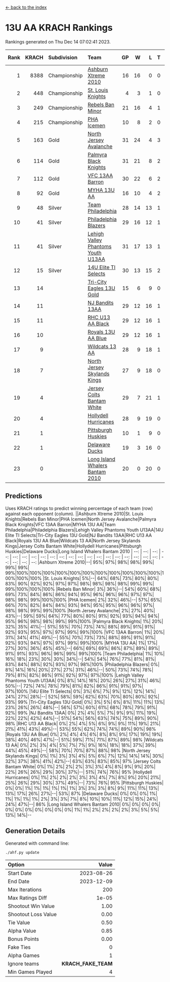 [<- back to the index](readme.md)
# 13U AA KRACH Rankings
Rankings generated on Thu Dec 14 07:02:41 2023.

Rank|KRACH|Subdivision|Team|GP|W|L|T|OTW|OTL|SoS|Exp Wins|Win Diff
---:|---:|:---|:---|---:|---:|---:|---:|---:|---:|---:|---:|---:
1|8388|Championship|[Ashburn Xtreme 2010](https://gamesheetstats.com/seasons/3659/teams/140527/schedule)|16|16|0|0|0|0|94|16.8|-0.0
2|448|Championship|[St. Louis Knights](https://gamesheetstats.com/seasons/3659/teams/143323/schedule)|4|3|1|0|0|0|1699|3.8|-0.0
3|249|Championship|[Rebels Ban Minor](https://gamesheetstats.com/seasons/3659/teams/140539/schedule)|21|16|4|1|0|0|808|17.4|0.0
4|215|Championship|[PHA Icemen](https://gamesheetstats.com/seasons/3659/teams/143321/schedule)|10|8|2|0|2|0|69|8.9|0.0
5|163|Gold|[North Jersey Avalanche](https://gamesheetstats.com/seasons/3659/teams/140535/schedule)|31|24|4|3|0|0|304|26.4|0.0
6|114|Gold|[Palmyra Black Knights](https://gamesheetstats.com/seasons/3659/teams/140537/schedule)|31|21|8|2|3|0|574|22.9|0.0
7|112|Gold|[VFC 13AA Barron](https://gamesheetstats.com/seasons/3659/teams/140544/schedule)|30|22|6|2|2|2|50|23.9|0.0
8|92|Gold|[MYHA 13U AA](https://gamesheetstats.com/seasons/3659/teams/140533/schedule)|16|10|4|2|1|0|67|11.9|0.0
9|48|Silver|[Team Philadelphia](https://gamesheetstats.com/seasons/3659/teams/140542/schedule)|28|14|13|1|0|1|641|15.4|0.0
10|41|Silver|[Philadelphia Blazers](https://gamesheetstats.com/seasons/3659/teams/140538/schedule)|29|16|12|1|3|2|609|17.4|0.0
11|41|Silver|[Lehigh Valley Phantoms Youth U13AA](https://gamesheetstats.com/seasons/3659/teams/140531/schedule)|31|17|13|1|0|3|318|18.4|0.0
12|15|Silver|[14U Elite TI Selects](https://gamesheetstats.com/seasons/3659/teams/140526/schedule)|30|13|15|2|1|1|580|14.9|0.0
13|14||[Tri-City Eagles 13U Gold](https://gamesheetstats.com/seasons/3659/teams/140543/schedule)|15|6|9|0|1|2|54|6.9|0.0
14|11||[NJ Bandits 13AA](https://gamesheetstats.com/seasons/3659/teams/140534/schedule)|29|12|16|1|2|3|328|13.4|0.0
15|11||[RHC U13 AA Black](https://gamesheetstats.com/seasons/3659/teams/140540/schedule)|29|12|16|1|1|0|44|13.4|0.0
16|10||[Royals 13U AA Blue](https://gamesheetstats.com/seasons/3659/teams/140541/schedule)|29|12|16|1|0|1|45|13.4|0.0
17|9||[Wildcats 13 AA](https://gamesheetstats.com/seasons/3659/teams/140545/schedule)|28|9|18|1|0|0|55|10.4|0.0
18|7||[North Jersey Skylands Kings](https://gamesheetstats.com/seasons/3659/teams/140536/schedule)|27|9|18|0|1|1|60|9.9|0.0
19|4||[Jersey Colts Bantam White](https://gamesheetstats.com/seasons/3659/teams/140530/schedule)|29|7|21|1|0|1|49|8.4|0.0
20|4||[Hollydell Hurricanes](https://gamesheetstats.com/seasons/3659/teams/140529/schedule)|28|9|19|0|2|0|331|9.9|0.0
21|1||[Pittsburgh Huskies](https://gamesheetstats.com/seasons/3659/teams/149413/schedule)|10|1|9|0|0|1|844|1.9|0.0
22|1||[Delaware Ducks](https://gamesheetstats.com/seasons/3659/teams/140528/schedule)|19|3|16|0|0|1|30|3.9|0.0
23|0||[Long Island Whalers Bantam 2010](https://gamesheetstats.com/seasons/3659/teams/140532/schedule)|20|0|20|0|0|0|44|0.9|0.0

## Predictions
Uses KRACH ratings to predict winning percentage of each team (row) against each opponent (column).
||Ashburn Xtreme 2010|St. Louis Knights|Rebels Ban Minor|PHA Icemen|North Jersey Avalanche|Palmyra Black Knights|VFC 13AA Barron|MYHA 13U AA|Team Philadelphia|Philadelphia Blazers|Lehigh Valley Phantoms Youth U13AA|14U Elite TI Selects|Tri-City Eagles 13U Gold|NJ Bandits 13AA|RHC U13 AA Black|Royals 13U AA Blue|Wildcats 13 AA|North Jersey Skylands Kings|Jersey Colts Bantam White|Hollydell Hurricanes|Pittsburgh Huskies|Delaware Ducks|Long Island Whalers Bantam 2010
| --: | --: | --: | --: | --: | --: | --: | --: | --: | --: | --: | --: | --: | --: | --: | --: | --: | --: | --: | --: | --: | --: | --: | --: 
|Ashburn Xtreme 2010|--| 95%| 97%| 98%| 98%| 99%| 99%| 99%| 99%|100%|100%|100%|100%|100%|100%|100%|100%|100%|100%|100%|100%|100%|100%
|St. Louis Knights|  5%|--| 64%| 68%| 73%| 80%| 80%| 83%| 90%| 92%| 92%| 97%| 97%| 98%| 98%| 98%| 98%| 99%| 99%| 99%|100%|100%|100%
|Rebels Ban Minor|  3%| 36%|--| 54%| 60%| 68%| 69%| 73%| 84%| 86%| 86%| 94%| 95%| 96%| 96%| 96%| 97%| 97%| 98%| 98%| 99%|100%|100%
|PHA Icemen|  2%| 32%| 46%|--| 57%| 65%| 66%| 70%| 82%| 84%| 84%| 93%| 94%| 95%| 95%| 96%| 96%| 97%| 98%| 98%| 99%| 99%|100%
|North Jersey Avalanche|  2%| 27%| 40%| 43%|--| 59%| 59%| 64%| 77%| 80%| 80%| 91%| 92%| 93%| 94%| 94%| 95%| 96%| 98%| 98%| 99%| 99%|100%
|Palmyra Black Knights|  1%| 20%| 32%| 35%| 41%|--| 51%| 55%| 70%| 73%| 74%| 88%| 89%| 91%| 91%| 92%| 93%| 95%| 97%| 97%| 99%| 99%|100%
|VFC 13AA Barron|  1%| 20%| 31%| 34%| 41%| 49%|--| 55%| 70%| 73%| 73%| 88%| 89%| 91%| 91%| 92%| 93%| 94%| 97%| 97%| 99%| 99%|100%
|MYHA 13U AA|  1%| 17%| 27%| 30%| 36%| 45%| 45%|--| 66%| 69%| 69%| 86%| 87%| 89%| 89%| 91%| 91%| 93%| 96%| 96%| 99%| 99%|100%
|Team Philadelphia|  1%| 10%| 16%| 18%| 23%| 30%| 30%| 34%|--| 54%| 54%| 76%| 77%| 81%| 81%| 83%| 84%| 88%| 92%| 93%| 97%| 98%|100%
|Philadelphia Blazers|  0%|  8%| 14%| 16%| 20%| 27%| 27%| 31%| 46%|--| 50%| 73%| 74%| 78%| 79%| 81%| 82%| 86%| 91%| 92%| 97%| 97%|100%
|Lehigh Valley Phantoms Youth U13AA|  0%|  8%| 14%| 16%| 20%| 26%| 27%| 31%| 46%| 50%|--| 72%| 74%| 78%| 79%| 81%| 82%| 86%| 91%| 91%| 97%| 97%|100%
|14U Elite TI Selects|  0%|  3%|  6%|  7%|  9%| 12%| 12%| 14%| 24%| 27%| 28%|--| 52%| 58%| 59%| 62%| 63%| 70%| 80%| 80%| 92%| 93%| 99%
|Tri-City Eagles 13U Gold|  0%|  3%|  5%|  6%|  8%| 11%| 11%| 13%| 23%| 26%| 26%| 48%|--| 56%| 57%| 60%| 61%| 68%| 78%| 79%| 91%| 92%| 99%
|NJ Bandits 13AA|  0%|  2%|  4%|  5%|  7%|  9%|  9%| 11%| 19%| 22%| 22%| 42%| 44%|--| 51%| 54%| 56%| 63%| 74%| 75%| 89%| 90%| 98%
|RHC U13 AA Black|  0%|  2%|  4%|  5%|  6%|  9%|  9%| 11%| 19%| 21%| 21%| 41%| 43%| 49%|--| 53%| 55%| 62%| 74%| 74%| 89%| 90%| 98%
|Royals 13U AA Blue|  0%|  2%|  4%|  4%|  6%|  8%|  8%|  9%| 17%| 19%| 19%| 38%| 40%| 46%| 47%|--| 51%| 59%| 71%| 71%| 87%| 89%| 98%
|Wildcats 13 AA|  0%|  2%|  3%|  4%|  5%|  7%|  7%|  9%| 16%| 18%| 18%| 37%| 39%| 44%| 45%| 49%|--| 58%| 70%| 70%| 87%| 88%| 98%
|North Jersey Skylands Kings|  0%|  1%|  3%|  3%|  4%|  5%|  6%|  7%| 12%| 14%| 14%| 30%| 32%| 37%| 38%| 41%| 42%|--| 63%| 63%| 83%| 85%| 97%
|Jersey Colts Bantam White|  0%|  1%|  2%|  2%|  2%|  3%|  3%|  4%|  8%|  9%|  9%| 20%| 22%| 26%| 26%| 29%| 30%| 37%|--| 51%| 74%| 76%| 95%
|Hollydell Hurricanes|  0%|  1%|  2%|  2%|  2%|  3%|  3%|  4%|  7%|  8%|  9%| 20%| 21%| 25%| 26%| 29%| 30%| 37%| 49%|--| 73%| 76%| 95%
|Pittsburgh Huskies|  0%|  0%|  1%|  1%|  1%|  1%|  1%|  1%|  3%|  3%|  3%|  8%|  9%| 11%| 11%| 13%| 13%| 17%| 26%| 27%|--| 53%| 87%
|Delaware Ducks|  0%|  0%|  0%|  1%|  1%|  1%|  1%|  1%|  2%|  3%|  3%|  7%|  8%| 10%| 10%| 11%| 12%| 15%| 24%| 24%| 47%|--| 86%
|Long Island Whalers Bantam 2010|  0%|  0%|  0%|  0%|  0%|  0%|  0%|  0%|  0%|  0%|  0%|  1%|  1%|  2%|  2%|  2%|  2%|  3%|  5%|  5%| 13%| 14%|--

## Generation Details

Generated with command line:
```
./ahf.py update
```

| Option | Value |
| :----- | ----: |
| Start Date | 2023-08-26 |
| End Date | 2023-12-09 |
| Max Iterations | 200 |
| Max Ratings Diff | 1e-05 |
| Shootout Win Value | 1.00 |
| Shootout Loss Value | 0.00 |
| Tie Value | 0.50 |
| Alpha Value | 0.85 |
| Bonus Points | 0.00 |
| Fake Ties | 0 |
| Alpha Games | 1 |
| Ignore teams | __KRACH_FAKE_TEAM__ |
| Min Games Played | 4 |

